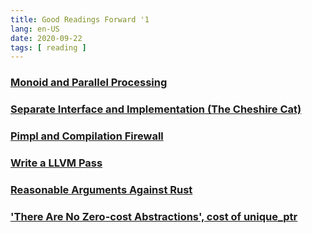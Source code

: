 ```yaml
---
title: Good Readings Forward '1
lang: en-US
date: 2020-09-22
tags: [ reading ]
---
```


### [Monoid and Parallel Processing](https://raphlinus.github.io/gpu/2020/09/05/stack-monoid.html)

### [Separate Interface and Implementation (The Cheshire Cat)](https://accu.org/journals/overload/13/66/griffiths_269/#GOF95)

### [Pimpl and Compilation Firewall](https://herbsutter.com/gotw/_100/)

### [Write a LLVM Pass](https://llvm.org/docs/WritingAnLLVMPass.html)

### [Reasonable Arguments Against Rust](https://matklad.github.io/2020/09/20/why-not-rust.html)

### ['There Are No Zero-cost Abstractions', cost of unique_ptr](https://youtu.be/rHIkrotSwcc?t=1091)

<!-- more -->
